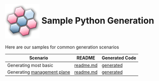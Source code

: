 # <img align="center" src="../images/logo.png"> Sample Python Generation

Here are our samples for common generation scenarios


| Scenario | README | Generated Code
|------------------|-------------|-------------
|Generating most basic | [readme.md][basic_readme] | [generated][basic_generated]
|Generating [management plane][mgmt] | [readme.md][mgmt_readme] | [generated][mgmt_generated]

<!-- LINKS -->
[basic_readme]: ./specification/basic/readme.md
[basic_generated]: ./specification/basic/generated
[mgmt]: https://docs.microsoft.com/en-us/azure/azure-resource-manager/management/control-plane-and-data-plane#control-plane
[mgmt_readme]: ./specification/management/readme.md
[mgmt_generated]: ./specification/management/generated